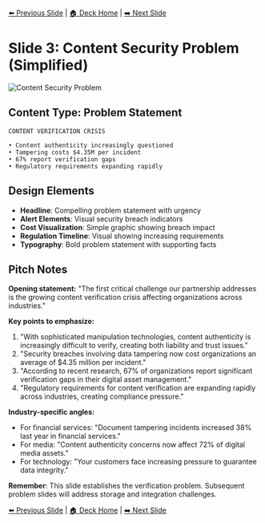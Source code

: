 <!-- Navigation Header -->
[⬅️ Previous Slide](slide02.md) | [🏠 Deck Home](../README.md) | [➡️ Next Slide](slide04.md)

# Slide 3: Content Security Problem (Simplified)

![Content Security Problem](../images/slide3.png)

## Content Type: Problem Statement

```
CONTENT VERIFICATION CRISIS

• Content authenticity increasingly questioned
• Tampering costs $4.35M per incident
• 67% report verification gaps
• Regulatory requirements expanding rapidly
```

## Design Elements

- **Headline**: Compelling problem statement with urgency
- **Alert Elements**: Visual security breach indicators
- **Cost Visualization**: Simple graphic showing breach impact
- **Regulation Timeline**: Visual showing increasing requirements
- **Typography**: Bold problem statement with supporting facts

## Pitch Notes

**Opening statement:**
"The first critical challenge our partnership addresses is the growing content verification crisis affecting organizations across industries."

**Key points to emphasize:**
1. "With sophisticated manipulation technologies, content authenticity is increasingly difficult to verify, creating both liability and trust issues."
2. "Security breaches involving data tampering now cost organizations an average of $4.35 million per incident."
3. "According to recent research, 67% of organizations report significant verification gaps in their digital asset management."
4. "Regulatory requirements for content verification are expanding rapidly across industries, creating compliance pressure."

**Industry-specific angles:**
- For financial services: "Document tampering incidents increased 38% last year in financial services."
- For media: "Content authenticity concerns now affect 72% of digital media assets."
- For technology: "Your customers face increasing pressure to guarantee data integrity."

**Remember**: This slide establishes the verification problem. Subsequent problem slides will address storage and integration challenges.

<!-- Navigation Footer -->
[⬅️ Previous Slide](slide02.md) | [🏠 Deck Home](../README.md) | [➡️ Next Slide](slide04.md)